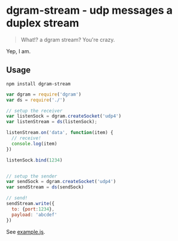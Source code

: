 # dgram-stream - udp messages a duplex stream

> What!? a dgram stream? You're crazy.

Yep, I am.

## Usage

```
npm install dgram-stream
```

```js
var dgram = require('dgram')
var ds = require('./')

// setup the receiver
var listenSock = dgram.createSocket('udp4')
var listenStream = ds(listenSock);

listenStream.on('data', function(item) {
  // receive!
  console.log(item)
})

listenSock.bind(1234)


// setup the sender
var sendSock = dgram.createSocket('udp4')
var sendStream = ds(sendSock)

// send!
sendStream.write({
  to: {port:1234},
  payload: 'abcdef'
})
```

See [example.js](example.js).
